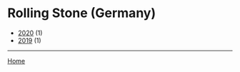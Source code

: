 # Rolling Stone (Germany)

  * [2020](./rolling-stone-germany-2020.md/) (1)
  * [2019](./rolling-stone-germany-2019.md/) (1)

----

[Home](../)
